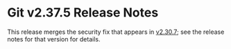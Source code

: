 Git v2.37.5 Release Notes
=========================

This release merges the security fix that appears in [v2.30.7](2.30.7.md); see
the release notes for that version for details.
